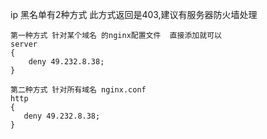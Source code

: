 ip 黑名单有2种方式 此方式返回是403,建议有服务器防火墙处理


    第一种方式 针对某个域名 的nginx配置文件  直接添加就可以
    server
    {
        deny 49.232.8.38;
    }

    第二种方式 针对所有域名 nginx.conf
    http
    {
       deny 49.232.8.38;
    }
